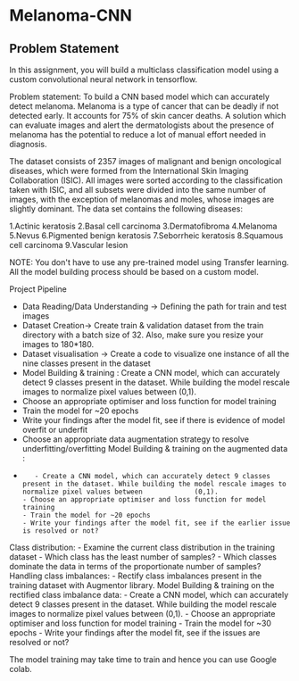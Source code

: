 # Melanoma-CNN
## Problem Statement
In this assignment, you will build a multiclass classification model using a custom convolutional neural network in tensorflow.

Problem statement: To build a CNN based model which can accurately detect melanoma. Melanoma is a type of cancer that can be deadly if not detected early. It accounts for 75% of skin cancer deaths. A solution which can evaluate images and alert the dermatologists about the presence of melanoma has the potential to reduce a lot of manual effort needed in diagnosis.

The dataset consists of 2357 images of malignant and benign oncological diseases, which were formed from the International Skin Imaging Collaboration (ISIC). All images were sorted according to the classification taken with ISIC, and all subsets were divided into the same number of images, with the exception of melanomas and moles, whose images are slightly dominant. The data set contains the following diseases:

1.Actinic keratosis
2.Basal cell carcinoma
3.Dermatofibroma
4.Melanoma
5.Nevus
6.Pigmented benign keratosis
7.Seborrheic keratosis
8.Squamous cell carcinoma
9.Vascular lesion

NOTE: You don't have to use any pre-trained model using Transfer learning. All the model building process should be based on a custom model.

Project Pipeline
- Data Reading/Data Understanding → Defining the path for train and test images
- Dataset Creation→ Create train & validation dataset from the train directory with a batch size of 32. Also, make sure you resize your images to 180*180.
- Dataset visualisation → Create a code to visualize one instance of all the nine classes present in the dataset
- Model Building & training : Create a CNN model, which can accurately detect 9 classes present in the dataset. While building the model rescale images to normalize     pixel values between (0,1).
- Choose an appropriate optimiser and loss function for model training
- Train the model for ~20 epochs
- Write your findings after the model fit, see if there is evidence of model overfit or underfit
- Choose an appropriate data augmentation strategy to resolve underfitting/overfitting Model Building & training on the augmented data :
-
         - Create a CNN model, which can accurately detect 9 classes present in the dataset. While building the model rescale images to normalize pixel values between             (0,1).
      - Choose an appropriate optimiser and loss function for model training
      - Train the model for ~20 epochs
      - Write your findings after the model fit, see if the earlier issue is resolved or not? 
     
Class distribution:
      - Examine the current class distribution in the training dataset
      - Which class has the least number of samples?
      - Which classes dominate the data in terms of the proportionate number of samples? Handling class imbalances:
      - Rectify class imbalances present in the training dataset with Augmentor library. Model Building & training on the rectified class imbalance data:
      - Create a CNN model, which can accurately detect 9 classes present in the dataset. While building the model rescale images to normalize pixel values between             (0,1).
      - Choose an appropriate optimiser and loss function for model training
      - Train the model for ~30 epochs
      - Write your findings after the model fit, see if the issues are resolved or not?
     
The model training may take time to train and hence you can use Google colab.
